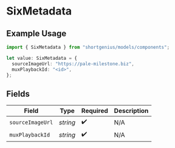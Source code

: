 # SixMetadata

## Example Usage

```typescript
import { SixMetadata } from "shortgenius/models/components";

let value: SixMetadata = {
  sourceImageUrl: "https://pale-milestone.biz",
  muxPlaybackId: "<id>",
};
```

## Fields

| Field              | Type               | Required           | Description        |
| ------------------ | ------------------ | ------------------ | ------------------ |
| `sourceImageUrl`   | *string*           | :heavy_check_mark: | N/A                |
| `muxPlaybackId`    | *string*           | :heavy_check_mark: | N/A                |
